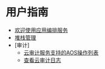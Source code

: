 # 用户指南

-   [欢迎使用应用编排服务](欢迎使用应用编排服务.md)
-   [堆栈管理](堆栈管理.md)
-   [审计]
    -   [云审计服务支持的AOS操作列表](云审计服务支持的AOS操作列表.md)
    -   [查看云审计日志](查看云审计日志.md)


